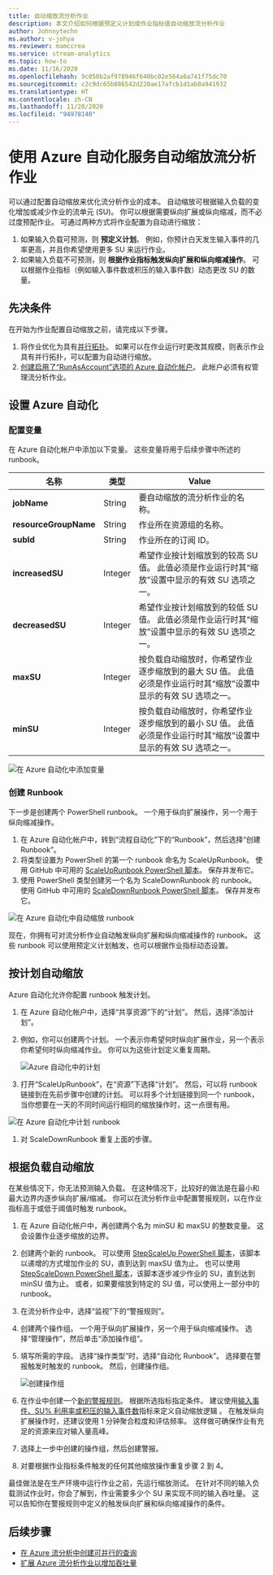 ```yaml
---
title: 自动缩放流分析作业
description: 本文介绍如何根据预定义计划或作业指标值自动缩放流分析作业
author: Johnnytechn
ms.author: v-johya
ms.reviewer: mamccrea
ms.service: stream-analytics
ms.topic: how-to
ms.date: 11/16/2020
ms.openlocfilehash: 9c058b2af978946f640bc02e564a6a741f75dc70
ms.sourcegitcommit: c2c9dc65b886542d220ae17afcb1d1ab0a941932
ms.translationtype: HT
ms.contentlocale: zh-CN
ms.lasthandoff: 11/20/2020
ms.locfileid: "94978140"
---
```

# <a name="autoscale-stream-analytics-jobs-using-azure-automation"></a>使用 Azure 自动化服务自动缩放流分析作业

可以通过配置自动缩放来优化流分析作业的成本。 自动缩放可根据输入负载的变化增加或减少作业的流单元 (SU)。 你可以根据需要纵向扩展或纵向缩减，而不必过度预配作业。 可通过两种方式将作业配置为自动进行缩放：
1. 如果输入负载可预测，则 **预定义计划**。 例如，你预计白天发生输入事件的几率更高，并且你希望使用更多 SU 来运行作业。
2. 如果输入负载不可预测，则 **根据作业指标触发纵向扩展和纵向缩减操作**。 可以根据作业指标（例如输入事件数或积压的输入事件数）动态更改 SU 的数量。

## <a name="prerequisites"></a>先决条件
在开始为作业配置自动缩放之前，请完成以下步骤。
1. 将作业优化为具有[并行拓扑](./stream-analytics-parallelization.md)。 如果可以在作业运行时更改其规模，则表示作业具有并行拓扑，可以配置为自动进行缩放。
2. [创建启用了“RunAsAccount”选项的 Azure 自动化帐户](../automation/automation-create-standalone-account.md)。 此帐户必须有权管理流分析作业。

## <a name="set-up-azure-automation"></a>设置 Azure 自动化
### <a name="configure-variables"></a>配置变量
在 Azure 自动化帐户中添加以下变量。 这些变量将用于后续步骤中所述的 runbook。

| 名称 | 类型 | Value |
| --- | --- | --- |
| **jobName** | String | 要自动缩放的流分析作业的名称。 |
| **resourceGroupName** | String | 作业所在资源组的名称。 |
| **subId** | String | 作业所在的订阅 ID。 |
| **increasedSU** | Integer | 希望作业按计划缩放到的较高 SU 值。 此值必须是作业运行时其“缩放”设置中显示的有效 SU 选项之一。 |
| **decreasedSU** | Integer | 希望作业按计划缩放到的较低 SU 值。 此值必须是作业运行时其“缩放”设置中显示的有效 SU 选项之一。 |
| **maxSU** | Integer | 按负载自动缩放时，你希望作业逐步缩放到的最大 SU 值。 此值必须是作业运行时其“缩放”设置中显示的有效 SU 选项之一。 |
| **minSU** | Integer | 按负载自动缩放时，你希望作业逐步缩放到的最小 SU 值。 此值必须是作业运行时其“缩放”设置中显示的有效 SU 选项之一。 |

![在 Azure 自动化中添加变量](./media/autoscale/variables.png)

### <a name="create-runbooks"></a>创建 Runbook
下一步是创建两个 PowerShell runbook。 一个用于纵向扩展操作，另一个用于纵向缩减操作。
1. 在 Azure 自动化帐户中，转到“流程自动化”下的“Runbook”，然后选择“创建 Runbook”。
2. 将类型设置为 PowerShell 的第一个 runbook 命名为 ScaleUpRunbook。 使用 GitHub 中可用的 [ScaleUpRunbook PowerShell 脚本](https://github.com/Azure/azure-stream-analytics/blob/master/Autoscale/ScaleUpRunbook.ps1)。 保存并发布它。
3. 使用 PowerShell 类型创建另一个名为 ScaleDownRunbook 的 runbook。 使用 GitHub 中可用的 [ScaleDownRunbook PowerShell 脚本](https://github.com/Azure/azure-stream-analytics/blob/master/Autoscale/ScaleDownRunbook.ps1)。 保存并发布它。

![在 Azure 自动化中自动缩放 runbook](./media/autoscale/runbooks.png)

现在，你拥有可对流分析作业自动触发纵向扩展和纵向缩减操作的 runbook。 这些 runbook 可以使用预定义计划触发，也可以根据作业指标动态设置。

## <a name="autoscale-based-on-a-schedule"></a>按计划自动缩放
Azure 自动化允许你配置 runbook 触发计划。
1. 在 Azure 自动化帐户中，选择“共享资源”下的“计划”。 然后，选择“添加计划”。
2. 例如，你可以创建两个计划。 一个表示你希望何时纵向扩展作业，另一个表示你希望何时纵向缩减作业。 你可以为这些计划定义重复周期。

   ![Azure 自动化中的计划](./media/autoscale/schedules.png)

3. 打开“ScaleUpRunbook”，在“资源”下选择“计划”。 然后，可以将 runbook 链接到在先前步骤中创建的计划。 可以将多个计划链接到同一个 runbook，当你想要在一天的不同时间运行相同的缩放操作时，这一点很有用。

![在 Azure 自动化中计划 runbook](./media/autoscale/schedulerunbook.png)

1. 对 ScaleDownRunbook 重复上面的步骤。

## <a name="autoscale-based-on-load"></a>根据负载自动缩放
在某些情况下，你无法预测输入负载。 在这种情况下，比较好的做法是在最小和最大边界内逐步纵向扩展/缩减。 你可以在流分析作业中配置警报规则，以在作业指标高于或低于阈值时触发 runbook。
1. 在 Azure 自动化帐户中，再创建两个名为 minSU 和 maxSU 的整数变量。 这会设置作业逐步缩放的边界。
2. 创建两个新的 runbook。 可以使用 [StepScaleUp PowerShell 脚本](https://github.com/Azure/azure-stream-analytics/blob/master/Autoscale/StepScaleUp.ps1)，该脚本以递增的方式增加作业的 SU，直到达到 maxSU 值为止。 也可以使用 [StepScaleDown PowerShell 脚本](https://github.com/Azure/azure-stream-analytics/blob/master/Autoscale/StepScaleDown.ps1)，该脚本逐步减少作业的 SU，直到达到 minSU 值为止。 或者，如果要缩放到特定的 SU 值，可以使用上一部分中的 runbook。
3. 在流分析作业中，选择“监视”下的“警报规则”。 
4. 创建两个操作组。 一个用于纵向扩展操作，另一个用于纵向缩减操作。 选择“管理操作”，然后单击“添加操作组”。 
5. 填写所需的字段。 选择“操作类型”时，选择“自动化 Runbook”。 选择要在警报触发时触发的 runbook。 然后，创建操作组。

   ![创建操作组](./media/autoscale/create-actiongroup.png)
6. 在作业中创建一个[新的警报规则](./stream-analytics-set-up-alerts.md#set-up-alerts-in-the-azure-portal)。 根据所选指标指定条件。 建议使用[输入事件、SU% 利用率或积压的输入事件数](./stream-analytics-monitoring.md#metrics-available-for-stream-analytics)指标来定义自动缩放逻辑  。 在触发纵向扩展操作时，还建议使用 1 分钟聚合粒度和评估频率。 这样做可确保作业有充足的资源来应对输入量高峰。
7. 选择上一步中创建的操作组，然后创建警报。
8. 对要根据作业指标条件触发的任何其他缩放操作重复步骤 2 到 4。

最佳做法是在生产环境中运行作业之前，先运行缩放测试。 在针对不同的输入负载测试作业时，你会了解到，作业需要多少个 SU 来实现不同的输入吞吐量。 这可以告知你在警报规则中定义的触发纵向扩展和纵向缩减操作的条件。 

## <a name="next-steps"></a>后续步骤
* [在 Azure 流分析中创建可并行的查询](stream-analytics-parallelization.md)
* [扩展 Azure 流分析作业以增加吞吐量](stream-analytics-scale-jobs.md)

